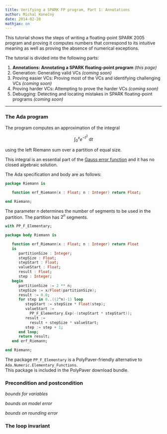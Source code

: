 ```yaml
---
title: Verifying a SPARK FP program, Part 1: Annotations
author: Michal Konečný
date: 2014-02-28
mathjax: on
---
```


This tutorial shows the steps of writing a floating-point SPARK 2005 program
and proving it computes numbers that correspond to its intuitive meaning 
as well as proving the absence of numerical exceptions.

The tutorial is divided into the following parts:

  1. **Annotations: Annotating a SPARK floating-point program** *(this page)* 
  2. Generation: Generating valid VCs *(coming soon)*
  3. Proving easier VCs: Proving most of the VCs and identifying challenging VCs *(coming soon)*
  4. Proving harder VCs: Attempting to prove the harder VCs *(coming soon)*
  5. Debugging: Detecting and locating mistakes in SPARK floating-point programs *(coming soon)* 

---

### The Ada program

The program computes an approximation of the integral

$$
\int_0^x e^{-t^2}\;\mathrm{d}t
$$

using the left Riemann sum over a partition of equal size.

This integral is an essential part of the [Gauss error function](http://en.wikipedia.org/wiki/Error_function) and it has no closed algebraic solution.

The Ada specification and body are as follows:

```ada
package Riemann is 

   function erf_Riemann(x : Float; n : Integer) return Float;

end Riemann;
```

The parameter $n$ determines the number of segments to be used in the partition.  The partition has $2^n$ segments.

```ada
with PP_F_Elementary;

package body Riemann is

   function erf_Riemann(x : Float; n : Integer) return Float
   is
      partitionSize : Integer;
      stepSize : Float;
      stepStart : Float;
      valueStart : Float;
      result : Float;
      step : Integer;
   begin
      partitionSize := 2 ** n;
      stepSize := x/Float(partitionSize);
      result := 0.0;
      for step in 0..((2^n)-1) loop
         stepStart := stepSize * Float(step);
         valueStart :=
           PP_F_Elementary.Exp(-(stepStart * stepStart));
         result := 
           result + stepSize * valueStart;
         step := step + 1;
      end loop;
      return result;
   end erf_Riemann;

end Riemann;
```

The package `PP_F_Elementary` is a PolyPaver-friendly alternative
to `Ada.Numeric.Elementary_Functions`.  
This package is included in the PolyPaver download bundle.  

### Precondition and postcondition

*bounds for variables*

*bounds on model error*

*bounds on rounding error* 

### The loop invariant

<!--
Some math:

$$
\begin{aligned}
\nabla \times \vec{\mathbf{B}} -\, \frac1c\, \frac{\partial\vec{\mathbf{E}}}{\partial t} & = \frac{4\pi}{c}\vec{\mathbf{j}} \\   \nabla \cdot \vec{\mathbf{E}} & = 4 \pi \rho \\
\nabla \times \vec{\mathbf{E}}\, +\, \frac1c\, \frac{\partial\vec{\mathbf{B}}}{\partial t} & = \vec{\mathbf{0}} \\
\nabla \cdot \vec{\mathbf{B}} & = 0 \end{aligned}
$$

Some Hakell code:

```haskell
newtype MonadMonoid m a = MonadMonoid { unMonad :: a -> m a }

instance Monad m => Monoid (MonadMonoid m a) where
  mempty = MonadMonoid return
  mappend f g = MonadMonoid (f >=> g)
```

Some SPARK code:

```ada
with PP_F_Elementary;
with PP_LF_Elementary;

package body Riemann is

   function erf_Riemann(x : Float; n : Integer) return Float
   is
      partitionSize : Integer;
      stepSize : Float;
      stepStart : Float;
      valueStart : Float;
      result : Float;
      step : Integer;
   begin
      partitionSize := 2 ** n;
      stepSize := x/Float(partitionSize);
      result := 0.0;
      step := 0;
      while step < partitionSize loop -- for step = 0..((2^n)-1) loop
         stepStart := stepSize * Float(step);
         --# assert 
         --#     PP_F_Exact.Contained_In(
         --#         result
         --#         ,
         --#         PP_F_Exact.Integral
         --#            (0.0, stepStart,
         --#             PP_F_Exact.Exp(-PP_F_Exact.Integration_Variable**2)
         --#            )
         --#         +
         --#         PP_F_Exact.Interval(
         --#              - c*Float(step+1)
         --#              ,
         --#              (1.0-PP_F_Exact.Exp(-(x * Float(step)/Float(partitionSize))**2))*x/Float(partitionSize)
         --#              + c*Float(step+1)
         --#         )
         --#     )
         --#     and PP_F_Exact.Is_Range(result,-10, 100.0)
         --#     and PP_Integer.Is_Range(n, 1, 10) 
         --#     and PP_Integer.Is_Range(step, 0, partitionSize-1)
         --#     and partitionSize = 2 ** n
         --#     and stepStart = PP_F_Rounded.Multiply(6, stepSize, Float(step))
         --#     and stepSize = PP_F_Rounded.Divide(6, x, Float(partitionSize));

         valueStart :=
           PP_F_Elementary.Exp(-(stepStart * stepStart));
         result := 
           result + stepSize * valueStart;
         step := step + 1;
      end loop;
      return result;
   end erf_Riemann;

end Riemann;
```

Fin.
-->